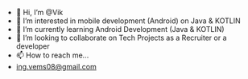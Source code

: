 - 👋 Hi, I’m @Vik
- 👀 I’m interested in mobile development (Android) on Java & KOTLIN
- 🌱 I’m currently learning Android Development (Java & KOTLIN)
- 💞️ I’m looking to collaborate on Tech Projects as a Recruiter or a developer
- 📫 How to reach me...
- ing.vems08@gmail.com

<!---
Vik/Vik is a ✨ special ✨ repository because its `README.md` (this file) appears on your GitHub profile.
You can click the Preview link to take a look at your changes.
--->
